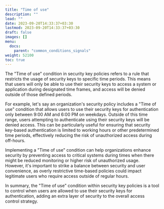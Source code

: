 ```yaml
---
title: "Time of use"
description: ""
lead: ""
date: 2023-09-20T14:33:37+03:30
lastmod: 2023-09-20T14:33:37+03:30
draft: false
images: []
menu:
  docs:
    parent: "common_conditions_signals"
weight: 52100
toc: true
---
```


The "Time of use" condition in security key policies refers to a rule that restricts the usage of security keys to specific time periods. This means that users will only be able to use their security keys to access a system or application during designated time frames, and access will be denied outside of those defined periods.

For example, let's say an organization's security policy includes a "Time of use" condition that allows users to use their security keys for authentication only between 9:00 AM and 6:00 PM on weekdays. Outside of this time range, users attempting to authenticate using their security keys will be denied access. This can be particularly useful for ensuring that security key-based authentication is limited to working hours or other predetermined time periods, effectively reducing the risk of unauthorized access during off-hours.

Implementing a "Time of use" condition can help organizations enhance security by preventing access to critical systems during times when there might be reduced monitoring or higher risk of unauthorized usage. However, it's important to strike a balance between security and user convenience, as overly restrictive time-based policies could impact legitimate users who require access outside of regular hours.

In summary, the "Time of use" condition within security key policies is a tool to control when users are allowed to use their security keys for authentication, adding an extra layer of security to the overall access control strategy.
